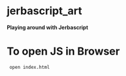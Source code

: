 # jerbascript_art

**Playing around with Jerbascript**
 
# To open JS in Browser
  ` open index.html`
  
  
